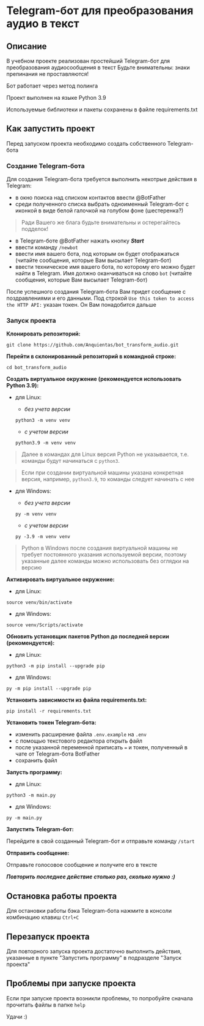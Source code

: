 # Telegram-бот для преобразования аудио в текст

## Описание
В учебном проекте реализован простейший Telegram-бот для преобразования аудиосообщения в текст
Будьте внимательны: знаки препинания не проставляются!

Бот работает через метод полинга

Проект выполнен на языке Python 3.9

Используемые библиотеки и пакеты сохранены в файле requirements.txt

## Как запустить проект

Перед запуском проекта необходимо создать собственного Telegram-бота

### Создание Telegram-бота

Для создания Telegram-бота требуется выполнить некотрые действия в Telegram:

* в окно поиска над списком контактов ввести @BotFather
* среди полученного списка выбрать одноименный Telegram-бот с иконкой в виде белой галочкой на голубом фоне (шестеренка?)

> Ради Вашего же блага будьте внимательны и остерегайтесь подделок!

* в Telegram-боте @BotFather нажать кнопку ***Start***
* ввести команду ```/newbot```
* ввести имя вашего бота, под которым он будет отображаться (читайте сообщения, которые Вам высылает Telegram-бот)
* ввести техническое имя вашего бота, по которому его можно будет найти в Telegram. Имя должно оканчиваться на слово ```bot``` (читайте сообщения, которые Вам высылает Telegram-бот)

После успешного создания Telegram-бота Вам придет сообщение с поздравлениями и его данными. Под строкой ```Use this token to access the HTTP API:``` указан токен. Он Вам понадобится дальше

### Запуск проекта

**Клонировать репозиторий:**

```
git clone https://github.com/Anquientas/bot_transform_audio.git
```

**Перейти в склонированный репозиторий в командной строке:**

```
cd bot_transform_audio
```

**Cоздать  виртуальное окружение (рекомендуется использовать Python 3.9):**

* для Linux:

    + *без учета версии*

    ```
    python3 -m venv venv
    ```

    + *с учетом версии*

    ```
    python3.9 -m venv venv
    ```

> Далее в командах для Linux версия Python не указывается, т.е. команды будут начинаться с ```python3```.

> Если при создании виртуальной машины указана конкретная версия, например, ```python3.9```,  то команды следует начинать с нее

* для Windows:

    + *без учета версии*

    ```
    py -m venv venv
    ```

    + *с учетом версии*

    ```
    py -3.9 -m venv venv
    ```

> Python в Windows после создания виртуальной машины не требует постоянного указания используемой версии, поэтому указанные далее команды можно использовать без оглядки на версию

**Активировать виртуальное окружение:**

* для Linux:

```
source venv/bin/activate
```

* для Windows:

```
source venv/Scripts/activate
```

**Обновить установщик пакетов Python до последней версии (рекомендуется):**

* для Linux:

```
python3 -m pip install --upgrade pip
```

* для Windows:

```
py -m pip install --upgrade pip
```

**Установить зависимости из файла requirements.txt:**

```
pip install -r requirements.txt
```

**Установить токен Telegram-бота:**

* изменить расширение файла ```.env.example``` на ```.env```
* с помощью текстового редактора открыть файл
* после указанной переменной приписать ```=``` и токен, полученный в чате от Telegram-бота BotFather
* сохранить файл

**Запусть программу:**

* для Linux:

```
python3 -m main.py
```

* для Windows:

```
py -m main.py
```

**Запустить Telegram-бот:**

Перейдите в свой созданный Telegram-бот и отправьте команду ```/start```

**Отправить сообщение:**

Отправьте голосовое сообщение и получите его в тексте

***Повторить последнее действие столько раз, сколько нужно :)***

## Остановка работы проекта

Для остановки работы бэка Telegram-бота нажмите в консоли комбинацию клавиш ```Ctrl+C```

## Перезапуск проекта

Для повторного запуска проекта достаточно выполнить действия, указанные в пункте "Запустить программу" в подразделе "Запуск проекта"

## Проблемы при запуске проекта

Если при запуске проекта возникли проблемы, то попробуйте сначала прочитать файлы в папке ```help```

Удачи :)